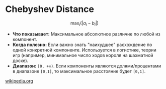 # Chebyshev Distance

$$\max_{i}{(|a_i - b_i|)}$$

* **Что показывает:** Максимальное абсолютное различие по любой из компонент.
* **Когда полезно:** Если важно знать "наихудшее" расхождение по одной конкретной компоненте. Используется в логистике, теории игр (например, минимальное число ходов короля на шахматной доске).
* **Диапазон:** `[0, +∞)`. Если компоненты являются долями/процентами в диапазоне `[0,1]`, то максимальное расстояние будет `[0,1]`.

[wikipedia.org](https://en.wikipedia.org/wiki/Chebyshev_distance)
